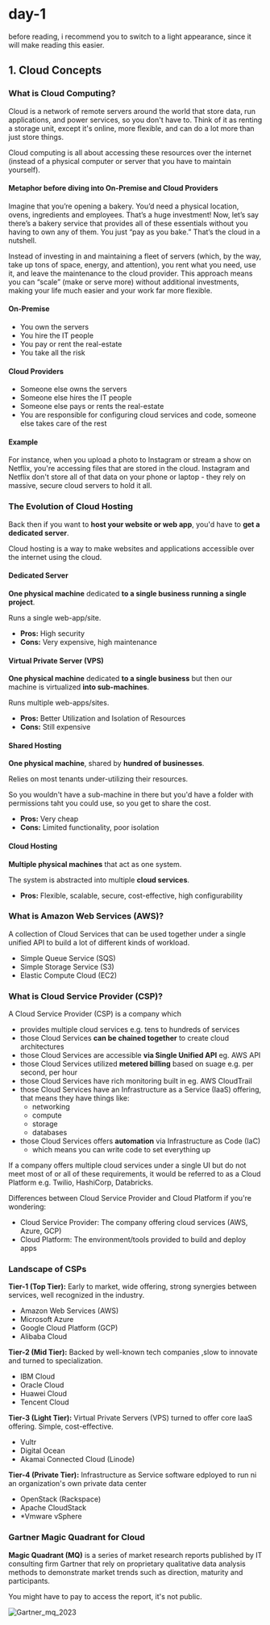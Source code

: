 # day-1
before reading, i recommend you to switch to a light appearance, since it will make reading this easier.


## 1. Cloud Concepts


### What is Cloud Computing?

Cloud is a network of remote servers around the world that store data, run applications, and power services, so you don't have to. Think of it as renting a storage unit, except it's online, more flexible, and can do a lot more than just store things. 

Cloud computing is all about accessing these resources over the internet (instead of a physical computer or server that you have to maintain yourself).

#### Metaphor before diving into On-Premise and Cloud Providers
Imagine that you’re opening a bakery. You’d need a physical location, ovens, ingredients and employees. That’s a huge investment! Now, let’s say there’s a bakery service that provides all of these essentials without you having to own any of them. You just “pay as you bake.” That’s the cloud in a nutshell.

Instead of investing in and maintaining a fleet of servers (which, by the way, take up tons of space, energy, and attention), you rent what you need, use it, and leave the maintenance to the cloud provider. This approach means you can “scale” (make or serve more) without additional investments, making your life much easier and your work far more flexible.

#### On-Premise 
- You own the servers
- You hire the IT people
- You pay or rent the real-estate
- You take all the risk

#### Cloud Providers
- Someone else owns the servers
- Someone else hires the IT people
- Someone else pays or rents the real-estate
- You are responsible for configuring cloud services and code, someone else takes care of the rest

#### Example
For instance, when you upload a photo to Instagram or stream a show on Netflix, you're accessing files that are stored in the cloud. Instagram and Netflix don't store all of that data on your phone or laptop - they rely on massive, secure cloud servers to hold it all.


### The Evolution of Cloud Hosting

Back then if you want to **host your website or web app**, you'd have to **get a dedicated server**.

Cloud hosting is a way to make websites and applications accessible over the internet using the cloud.

#### Dedicated Server 
**One physical machine** dedicated **to a single business running a single project**.

Runs a single web-app/site.
- **Pros:** High security
- **Cons:** Very expensive, high maintenance

#### Virtual Private Server (VPS)
**One physical machine** dedicated **to a single business** but then our machine is virtualized **into sub-machines**.

Runs multiple web-apps/sites.
- **Pros:** Better Utilization and Isolation of Resources 
- **Cons:** Still expensive

#### Shared Hosting
**One physical machine**, shared by **hundred of businesses**.

Relies on most tenants under-utilizing their resources.

So you wouldn't have a sub-machine in there but you'd have a folder with permissions taht you could use, so you get to share the cost.
- **Pros:** Very cheap
- **Cons:** Limited functionality, poor isolation

#### Cloud Hosting
**Multiple physical machines** that act as one system.

The system is abstracted into multiple **cloud services**.
- **Pros:** Flexible, scalable, secure, cost-effective, high configurability


### What is Amazon Web Services (AWS)?

A collection of Cloud Services that can be used together under a single unified API to build a lot of different kinds of workload. 
 
- Simple Queue Service (SQS)
- Simple Storage Service (S3)
- Elastic Compute Cloud (EC2)


### What is Cloud Service Provider (CSP)?

A Cloud Service Provider (CSP) is a company which 
- provides multiple cloud services e.g. tens to hundreds of services
- those Cloud Services **can be chained together** to create cloud architectures
- those Cloud Services are accessible **via Single Unified API** eg. AWS API
- those Cloud Services utilized **metered billing** based on suage e.g. per second, per hour
- those Cloud Services have rich monitoring built in eg. AWS CloudTrail 
- those Cloud Services have an Infrastructure as a Service (IaaS) offering, that means they have things like:
  + networking
  + compute
  + storage
  + databases
- those Cloud Services offers **automation** via Infrastructure as Code (IaC) 
  + which means you can write code to set everything up 

If a company offers multiple cloud services under a single UI but do not meet most of or all of these requirements, it would be referred to as a Cloud Platform e.g. Twilio, HashiCorp, Databricks. 

Differences between Cloud Service Provider and Cloud Platform if you're wondering:
- Cloud Service Provider: The company offering cloud services (AWS, Azure, GCP)
- Cloud Platform: The environment/tools provided to build and deploy apps


### Landscape of CSPs

**Tier-1 (Top Tier):**
Early to market, wide offering, strong synergies between services, well recognized in the industry.
- Amazon Web Services (AWS)
- Microsoft Azure
- Google Cloud Platform (GCP)
- Alibaba Cloud 

**Tier-2 (Mid Tier):**
Backed by well-known tech companies ,slow to innovate and turned to specialization.
- IBM Cloud
- Oracle Cloud
- Huawei Cloud
- Tencent Cloud

**Tier-3 (Light Tier):**
Virtual Private Servers (VPS) turned to offer core IaaS offering. Simple, cost-effective.
- Vultr
- Digital Ocean
- Akamai Connected Cloud (Linode)

**Tier-4 (Private Tier):**
Infrastructure as Service software edployed to run ni an organization's own private data center
- OpenStack (Rackspace)
- Apache CloudStack
- *Vmware vSphere


### Gartner Magic Quadrant for Cloud

**Magic Quadrant (MQ)** is a series of market research reports published by IT consulting firm Gartner that rely on proprietary qualitative data analysis methods to demonstrate market trends such as direction, maturity and participants.  

You might have to pay to access the report, it's not public.

![Gartner_mq_2023](/assets/gartner.png "Gartner diagram that summarizes all the information")

